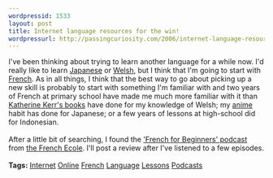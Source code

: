 ```yaml
---
wordpressid: 1533
layout: post
title: Internet language resources for the win!
wordpressurl: http://passingcuriosity.com/2006/internet-language-resources-for-the-win/
---
```

I've been thinking about trying to learn another language for a while now. I'd really like to learn <a href="http://en.wikipedia.org/wiki/Japanese_language">Japanese</a> or <a href="http://en.wikipedia.org/wiki/Welsh_language">Welsh</a>, but I think that I'm going to start with <a href="http://en.wikipedia.org/wiki/French_language">French</a>. As in all things, I think that the best way to go about picking up a new skill is probably to start with something I'm familiar with and two years of French at primary school have made me much more familiar with it than <a href="http://deverry.com/">Katherine Kerr's books</a> have done for my knowledge of Welsh; my <a href="http://en.wikipedia.org/wiki/Anime">anime</a> habit has done for Japanese; or a few years of lessons at high-school did for Indonesian.<br /><br />After a little bit of searching, I found the <a href="http://frenchecole.libsyn.com/">'French for Beginners' podcast</a> from <a href="http://www.thefrenchecole.com/">the French Ecole</a>. I'll post a review after I've listened to a few episodes.<br /><br /><span class="tags"><strong>Tags:</strong><!--<br />--> <a rel="tag" href="http://del.icio.us/thsutton/internet">Internet</a><!--<br />--> <a rel="tag" href="http://del.icio.us/thsutton/online">Online</a><!--<br />--> <a rel="tag" href="http://del.icio.us/thsutton/french">French</a><!--<br />--> <a rel="tag" href="http://del.icio.us/thsutton/language">Language</a><!--<br />--> <a rel="tag" href="http://del.icio.us/thsutton/lessons">Lessons</a><!--<br />--> <a rel="tag" href="http://del.icio.us/thsutton/podcasts">Podcasts</a><!--<br />--></span>

